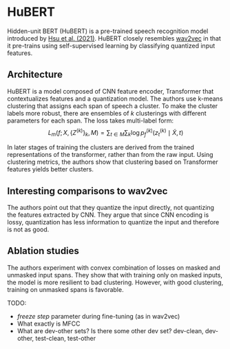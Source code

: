 # HuBERT

Hidden-unit BERT (HuBERT) is a pre-trained speech recognition model introduced
by [Hsu et al. (2021)](https://arxiv.org/pdf/2106.07447). HuBERT closely
resembles [wav2vec](./wav2vec.md) in that it pre-trains using self-supervised
learning by classifying quantized input features.

## Architecture

HuBERT is a model composed of CNN feature encoder, Transformer that
contextualizes features and a quantization model. The authors use k-means
clustering that assigns each span of speech a cluster. To make the cluster
labels more robust, there are ensembles of $k$ clusterings with different
parameters for each span. The loss takes multi-label form:
$$
L_m(f; X, \{Z^{(k)}\}_k, M) =
\sum_{t \in M} \sum_k \log p_f^{(k)}\left(z_t^{(k)} \mid \tilde{X}, t\right)
$$

In later stages of training the clusters are derived from the trained
representations of the transformer, rather than from the raw input. Using
clustering metrics, the authors show that clustering based on Transformer
features yields better clusters.

## Interesting comparisons to wav2vec

The authors point out that they quantize the input directly, not quantizing the
features extracted by CNN. They argue that since CNN encoding is lossy,
quantization has less information to quantize the input and therefore is not as
good.

## Ablation studies

The authors experiment with convex combination of losses on masked and unmasked
input spans. They show that with training only on masked inputs, the model is
more resilient to bad clustering. However, with good clustering, training on
unmasked spans is favorable.

TODO:
- *freeze step* parameter during fine-tuning (as in wav2vec)
- What exactly is MFCC
- What are dev-other sets? Is there some other dev set? dev-clean, dev-other,
  test-clean, test-other


